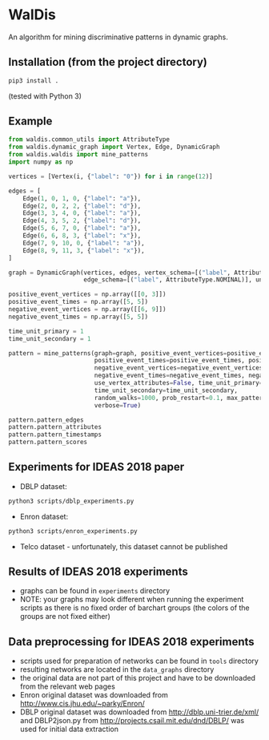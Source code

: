 # WalDis

An algorithm for mining discriminative patterns in dynamic graphs.

## Installation (from the project directory)

```sh
pip3 install .
```

(tested with Python 3)

## Example

```python
from waldis.common_utils import AttributeType
from waldis.dynamic_graph import Vertex, Edge, DynamicGraph
from waldis.waldis import mine_patterns
import numpy as np

vertices = [Vertex(i, {"label": "0"}) for i in range(12)]

edges = [
    Edge(1, 0, 1, 0, {"label": "a"}),
    Edge(2, 0, 2, 2, {"label": "d"}),
    Edge(3, 3, 4, 0, {"label": "a"}),
    Edge(4, 3, 5, 2, {"label": "d"}),
    Edge(5, 6, 7, 0, {"label": "a"}),
    Edge(6, 6, 8, 3, {"label": "x"}),
    Edge(7, 9, 10, 0, {"label": "a"}),
    Edge(8, 9, 11, 3, {"label": "x"}),
]

graph = DynamicGraph(vertices, edges, vertex_schema=[("label", AttributeType.NOMINAL)],
                     edge_schema=[("label", AttributeType.NOMINAL)], undirected=False)

positive_event_vertices = np.array([[0, 3]])
positive_event_times = np.array([5, 5])
negative_event_vertices = np.array([[6, 9]])
negative_event_times = np.array([5, 5])

time_unit_primary = 1
time_unit_secondary = 1

pattern = mine_patterns(graph=graph, positive_event_vertices=positive_event_vertices,
                        positive_event_times=positive_event_times, positive_event_edges=None,
                        negative_event_vertices=negative_event_vertices,
                        negative_event_times=negative_event_times, negative_event_edges=None,
                        use_vertex_attributes=False, time_unit_primary=time_unit_primary,
                        time_unit_secondary=time_unit_secondary,
                        random_walks=1000, prob_restart=0.1, max_pattern_edges=10,
                        verbose=True)

pattern.pattern_edges
pattern.pattern_attributes
pattern.pattern_timestamps
pattern.pattern_scores
```

## Experiments for IDEAS 2018 paper

- DBLP dataset:

```sh
python3 scripts/dblp_experiments.py
```

- Enron dataset:

```sh
python3 scripts/enron_experiments.py
```

- Telco dataset - unfortunately, this dataset cannot be published

## Results of IDEAS 2018 experiments

- graphs can be found in `experiments` directory
- NOTE: your graphs may look different when running the experiment scripts as there is no fixed order of barchart groups (the colors of the groups are not fixed either)

## Data preprocessing for IDEAS 2018 experiments

- scripts used for preparation of networks can be found in `tools` directory
- resulting networks are located in the `data_graphs` directory
- the original data are not part of this project and have to be downloaded from the relevant web pages
- Enron original dataset was downloaded from http://www.cis.jhu.edu/~parky/Enron/
- DBLP original dataset was downloaded from http://dblp.uni-trier.de/xml/ and DBLP2json.py from http://projects.csail.mit.edu/dnd/DBLP/ was used for initial data extraction
